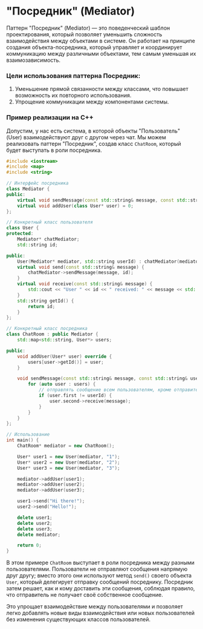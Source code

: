 # "Посредник" (Mediator)

Паттерн "Посредник" (Mediator) — это поведенческий шаблон проектирования, который позволяет уменьшить сложность взаимодействия между объектами в системе. Он работает на принципе создания объекта-посредника, который управляет и координирует коммуникацию между различными объектами, тем самым уменьшая их взаимозависимость.

### Цели использования паттерна Посредник:
1. Уменьшение прямой связанности между классами, что повышает возможность их повторного использования.
2. Упрощение коммуникации между компонентами системы.

### Пример реализации на C++
Допустим, у нас есть система, в которой объекты "Пользователь" (User) взаимодействуют друг с другом через чат. Мы можем реализовать паттерн "Посредник", создав класс `ChatRoom`, который будет выступать в роли посредника.

```cpp
#include <iostream>
#include <map>
#include <string>

// Интерфейс посредника
class Mediator {
public:
    virtual void sendMessage(const std::string& message, const std::string& userId) = 0;
    virtual void addUser(class User* user) = 0;
};

// Конкретный класс пользователя
class User {
protected:
    Mediator* chatMediator;
    std::string id;

public:
    User(Mediator* mediator, std::string userId) : chatMediator(mediator), id(userId) {}
    virtual void send(const std::string& message) {
        chatMediator->sendMessage(message, id);
    }
    virtual void receive(const std::string& message) {
        std::cout << "User " << id << " received: " << message << std::endl;
    }
    std::string getId() {
        return id;
    }
};

// Конкретный класс посредника
class ChatRoom : public Mediator {
    std::map<std::string, User*> users;

public:
    void addUser(User* user) override {
        users[user->getId()] = user;
    }

    void sendMessage(const std::string& message, const std::string& userId) override {
        for (auto user : users) {
            // отправлять сообщение всем пользователям, кроме отправителя
            if (user.first != userId) {
                user.second->receive(message);
            }
        }
    }
};

// Использование
int main() {
    ChatRoom* mediator = new ChatRoom();

    User* user1 = new User(mediator, "1");
    User* user2 = new User(mediator, "2");
    User* user3 = new User(mediator, "3");

    mediator->addUser(user1);
    mediator->addUser(user2);
    mediator->addUser(user3);

    user1->send("Hi there!");
    user2->send("Hello!");

    delete user1;
    delete user2;
    delete user3;
    delete mediator;

    return 0;
}
```

В этом примере `ChatRoom` выступает в роли посредника между разными пользователями. Пользователи не отправляют сообщения напрямую друг другу; вместо этого они используют метод `send()` своего объекта `User`, который делегирует отправку сообщений посреднику. Посредник затем решает, как и кому доставить эти сообщения, соблюдая правило, что отправитель не получает своё собственное сообщение.

Это упрощает взаимодействие между пользователями и позволяет легко добавлять новые виды взаимодействия или новых пользователей без изменения существующих классов пользователей.